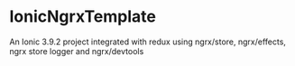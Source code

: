 # IonicNgrxTemplate
An Ionic 3.9.2 project integrated with redux using ngrx/store, ngrx/effects, ngrx store logger and ngrx/devtools 
